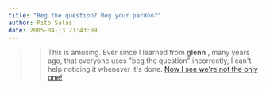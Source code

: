 ```yaml
---
title: "Beg the question? Beg your pardon?"
author: Pito Salas
date: 2005-04-13 21:43:09
---
```


>>

>> This is amusing. Ever since I learned from **glenn** , many years ago, that
everyone uses "beg the question" incorrectly, I can't help noticing it
whenever it's done. [Now I see we're not the only one!
](<http://begthequestion.info/>)


